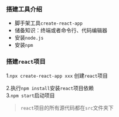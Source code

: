 ### 搭建工具介绍  
+ 脚手架工具`create-react-app`  
+ 储备知识：终端或者命令行、代码编辑器  
+ 安装`node.js`
+ 安装`npm`   
### 搭建`react`项目 
1.`npx create-react-app xxx` 创建`react`项目  

2.执行`npm install`安装`react`项目依赖   
3.`npm start`启动项目

> `react`项目的所有源代码都在`src`文件夹下